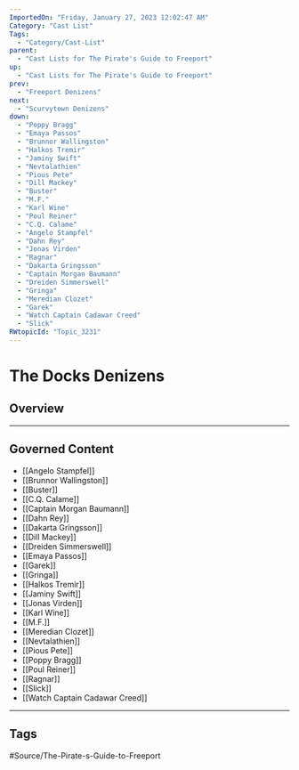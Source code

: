 ```yaml
---
ImportedOn: "Friday, January 27, 2023 12:02:47 AM"
Category: "Cast List"
Tags:
  - "Category/Cast-List"
parent:
  - "Cast Lists for The Pirate's Guide to Freeport"
up:
  - "Cast Lists for The Pirate's Guide to Freeport"
prev:
  - "Freeport Denizens"
next:
  - "Scurvytown Denizens"
down:
  - "Poppy Bragg"
  - "Emaya Passos"
  - "Brunnor Wallingston"
  - "Halkos Tremir"
  - "Jaminy Swift"
  - "Nevtalathien"
  - "Pious Pete"
  - "Dill Mackey"
  - "Buster"
  - "M.F."
  - "Karl Wine"
  - "Poul Reiner"
  - "C.Q. Calame"
  - "Angelo Stampfel"
  - "Dahn Rey"
  - "Jonas Virden"
  - "Ragnar"
  - "Dakarta Gringsson"
  - "Captain Morgan Baumann"
  - "Dreiden Simmerswell"
  - "Gringa"
  - "Meredian Clozet"
  - "Garek"
  - "Watch Captain Cadawar Creed"
  - "Slick"
RWtopicId: "Topic_3231"
---
```

# The Docks Denizens
## Overview
---
## Governed Content
- [[Angelo Stampfel]]
- [[Brunnor Wallingston]]
- [[Buster]]
- [[C.Q. Calame]]
- [[Captain Morgan Baumann]]
- [[Dahn Rey]]
- [[Dakarta Gringsson]]
- [[Dill Mackey]]
- [[Dreiden Simmerswell]]
- [[Emaya Passos]]
- [[Garek]]
- [[Gringa]]
- [[Halkos Tremir]]
- [[Jaminy Swift]]
- [[Jonas Virden]]
- [[Karl Wine]]
- [[M.F.]]
- [[Meredian Clozet]]
- [[Nevtalathien]]
- [[Pious Pete]]
- [[Poppy Bragg]]
- [[Poul Reiner]]
- [[Ragnar]]
- [[Slick]]
- [[Watch Captain Cadawar Creed]]


---
## Tags
#Source/The-Pirate-s-Guide-to-Freeport

